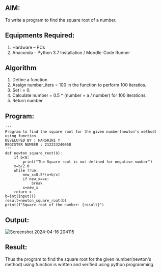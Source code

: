 
## AIM:
To write a program to find the square root of a number.

## Equipments Required:
1. Hardware – PCs
2. Anaconda – Python 3.7 Installation / Moodle-Code Runner

## Algorithm
1. Define a function.
2. Assign number_iters = 100 in the function to perform 100 iteratios.
3. Set i = 0.
4. Calculate  number = 0.5 * (number + a / number) for 100 iterations.
5. Return number

## Program:
```
'''
Program to find the square root for the given number(newton's method) using function.
DEVELOPED BY : HARSHINI Y
REGISTER NUMBER : 212223240050
'''
def newton_square_root(b):
    if b<0:
        print("The Square root is not defined for negative number")
    x=b/2.0
    while True:
        new_x=0.5*(x+b/x)
        if new_x==x:
            break
        x=new_x
    return x
b=int(input())
result=newton_square_root(b)
print(f"Square root of the number: {result}")
```

## Output:

![Screenshot 2024-04-16 204115](https://github.com/harshiniyu/Square-root-of-a-number/assets/144979786/aa3f61a1-f251-4a67-a2d0-2293c28d7b15)


## Result:
Thus the program to find the square root for the given number(newton's method) using function is written and verified using python programming.
